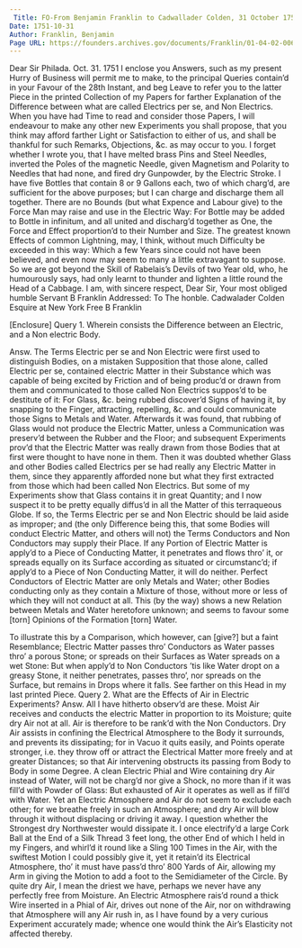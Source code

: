 ```yaml
---
 Title: FO-From Benjamin Franklin to Cadwallader Colden, 31 October 1751
Date: 1751-10-31
Author: Franklin, Benjamin
Page URL: https://founders.archives.gov/documents/Franklin/01-04-02-0064
---
```


Dear Sir
Philada. Oct. 31. 1751
I enclose you Answers, such as my present Hurry of Business will permit me to make, to the principal Queries contain’d in your Favour of the 28th Instant, and beg Leave to refer you to the latter Piece in the printed Collection of my Papers for farther Explanation of the Difference between what are called Electrics per se, and Non Electrics. When you have had Time to read and consider those Papers, I will endeavour to make any other new Experiments you shall propose, that you think may afford farther Light or Satisfaction to either of us, and shall be thankful for such Remarks, Objections, &c. as may occur to you. I forget whether I wrote you, that I have melted brass Pins and Steel Needles, inverted the Poles of the magnetic Needle, given Magnetism and Polarity to Needles that had none, and fired dry Gunpowder, by the Electric Stroke. I have five Bottles that contain 8 or 9 Gallons each, two of which charg’d, are sufficient for the above purposes; but I can charge and discharge them all together. There are no Bounds (but what Expence and Labour give) to the Force Man may raise and use in the Electric Way: For Bottle may be added to Bottle in infinitum, and all united and discharg’d together as One, the Force and Effect proportion’d to their Number and Size. The greatest known Effects of common Lightning, may, I think, without much Difficulty be exceeded in this way: Which a few Years since could not have been believed, and even now may seem to many a little extravagant to suppose. So we are got beyond the Skill of Rabelais’s Devils of two Year old, who, he humourously says, had only learnt to thunder and lighten a little round the Head of a Cabbage. I am, with sincere respect, Dear Sir, Your most obliged humble Servant
B Franklin
 Addressed: To The honble. Cadwalader Colden Esquire at New York Free B Franklin
 
[Enclosure]
Query 1. Wherein consists the Difference between an Electric, and a Non electric Body.

Answ. The Terms Electric per se and Non Electric were first used to distinguish Bodies, on a mistaken Supposition that those alone, called Electric per se, contained electric Matter in their Substance which was capable of being excited by Friction and of being produc’d or drawn from them and communicated to those called Non Electrics suppos’d to be destitute of it: For Glass, &c. being rubbed discover’d Signs of having it, by snapping to the Finger, attracting, repelling, &c. and could communicate those Signs to Metals and Water. Afterwards it was found, that rubbing of Glass would not produce the Electric Matter, unless a Communication was preserv’d between the Rubber and the Floor; and subsequent Experiments prov’d that the Electric Matter was really drawn from those Bodies that at first were thought to have none in them. Then it was doubted whether Glass and other Bodies called Electrics per se had really any Electric Matter in them, since they apparently afforded none but what they first extracted from those which had been called Non Electrics. But some of my Experiments show that Glass contains it in great Quantity; and I now suspect it to be pretty equally diffus’d in all the Matter of this terraqueous Globe. If so, the Terms Electric per se and Non Electric should be laid aside as improper; and (the only Difference being this, that some Bodies will conduct Electric Matter, and others will not) the Terms Conductors and Non Conductors may supply their Place. If any Portion of Electric Matter is apply’d to a Piece of Conducting Matter, it penetrates and flows thro’ it, or spreads equally on its Surface according as situated or circumstanc’d; if apply’d to a Piece of Non Conducting Matter, it will do neither. Perfect Conductors of Electric Matter are only Metals and Water; other Bodies conducting only as they contain a Mixture of those, without more or less of which they will not conduct at all. This (by the way) shows a new Relation between Metals and Water heretofore unknown; and seems to favour some [torn] Opinions of the Formation [torn] Water.

To illustrate this by a Comparison, which however, can [give?] but a faint Resemblance; Electric Matter passes thro’ Conductors as Water passes thro’ a porous Stone; or spreads on their Surfaces as Water spreads on a wet Stone: But when apply’d to Non Conductors ’tis like Water dropt on a greasy Stone, it neither penetrates, passes thro’, nor spreads on the Surface, but remains in Drops where it falls. See farther on this Head in my last printed Piece.
Query 2. What are the Effects of Air in Electric Experiments?
Answ. All I have hitherto observ’d are these. Moist Air receives and conducts the electric Matter in proportion to its Moisture; quite dry Air not at all. Air is therefore to be rank’d with the Non Conductors. Dry Air assists in confining the Electrical Atmosphere to the Body it surrounds, and prevents its dissipating; for in Vacuo it quits easily, and Points operate stronger, i.e. they throw off or attract the Electrical Matter more freely and at greater Distances; so that Air intervening obstructs its passing from Body to Body in some Degree. A clean Electric Phial and Wire containing dry Air instead of Water, will not be charg’d nor give a Shock, no more than if it was fill’d with Powder of Glass: But exhausted of Air it operates as well as if fill’d with Water. Yet an Electric Atmosphere and Air do not seem to exclude each other; for we breathe freely in such an Atmosphere; and dry Air will blow through it without displacing or driving it away. I question whether the Strongest dry Northwester would dissipate it. I once electrify’d a large Cork Ball at the End of a Silk Thread 3 feet long, the other End of which I held in my Fingers, and whirl’d it round like a Sling 100 Times in the Air, with the swiftest Motion I could possibly give it, yet it retain’d its Electrical Atmosphere, tho’ it must have pass’d thro’ 800 Yards of Air, allowing my Arm in giving the Motion to add a foot to the Semidiameter of the Circle. By quite dry Air, I mean the driest we have, perhaps we never have any perfectly free from Moisture. An Electric Atmosphere rais’d round a thick Wire inserted in a Phial of Air, drives out none of the Air, nor on withdrawing that Atmosphere will any Air rush in, as I have found by a very curious Experiment accurately made; whence one would think the Air’s Elasticity not affected thereby.

